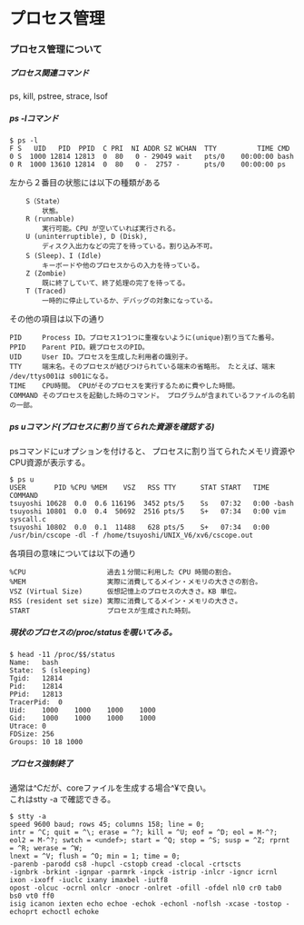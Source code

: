 # プロセス管理

### プロセス管理について
##### プロセス関連コマンド
ps, kill, pstree, strace, lsof

##### ps -lコマンド
```
$ ps -l
F S   UID   PID  PPID  C PRI  NI ADDR SZ WCHAN  TTY          TIME CMD
0 S  1000 12814 12813  0  80   0 - 29049 wait   pts/0    00:00:00 bash
0 R  1000 13610 12814  0  80   0 -  2757 -      pts/0    00:00:00 ps
```
左から２番目の状態には以下の種類がある

```
    S（State）
	    状態。
    R (runnable)
        実行可能。CPU が空いていれば実行される。 
    U (uninterruptible), D (Disk),
        ディスク入出力などの完了を待っている。割り込み不可。 
    S (Sleep)、I (Idle)
        キーボードや他のプロセスからの入力を待っている。 
    Z (Zombie)
        既に終了していて、終了処理の完了を待ってる。 
    T (Traced)
        一時的に停止しているか、デバッグの対象になっている。 
```

その他の項目は以下の通り
```
PID	    Process ID。プロセス1つ1つに重複ないように(unique)割り当てた番号。
PPID    Parent PID。親プロセスのPID。
UID     User ID。プロセスを生成した利用者の識別子。
TTY     端末名。そのプロセスが結びつけられている端末の省略形。 たとえば、端末 /dev/ttys001は s001になる。 
TIME    CPU時間。 CPUがそのプロセスを実行するために費やした時間。 
COMMAND そのプロセスを起動した時のコマンド。 プログラムが含まれているファイルの名前の一部。 
```


##### ps uコマンド(プロセスに割り当てられた資源を確認する)
psコマンドにuオプションを付けると、 プロセスに割り当てられたメモリ資源やCPU資源が表示する。 
```
$ ps u 
USER       PID %CPU %MEM    VSZ   RSS TTY      STAT START   TIME COMMAND
tsuyoshi 10628  0.0  0.6 116196  3452 pts/5    Ss   07:32   0:00 -bash
tsuyoshi 10801  0.0  0.4  50692  2516 pts/5    S+   07:34   0:00 vim syscall.c
tsuyoshi 10802  0.0  0.1  11488   628 pts/5    S+   07:34   0:00 /usr/bin/cscope -dl -f /home/tsuyoshi/UNIX_V6/xv6/cscope.out
```

各項目の意味については以下の通り
```
%CPU                    過去１分間に利用した CPU 時間の割合。 
%MEM                    実際に消費してるメイン・メモリの大きさの割合。 
VSZ (Virtual Size)      仮想記憶上のプロセスの大きさ。KB 単位。 
RSS (resident set size) 実際に消費してるメイン・メモリの大きさ。 
START                   プロセスが生成された時刻。 
```


##### 現状のプロセスの/proc/<PID>statusを覗いてみる。
```
$ head -11 /proc/$$/status
Name:	bash
State:	S (sleeping)
Tgid:	12814
Pid:	12814
PPid:	12813
TracerPid:	0
Uid:	1000	1000	1000	1000
Gid:	1000	1000	1000	1000
Utrace:	0
FDSize:	256
Groups:	10 18 1000 
```


##### プロセス強制終了

通常は^Cだが、coreファイルを生成する場合^¥で良い。  
これはstty -a で確認できる。
```
$ stty -a
speed 9600 baud; rows 45; columns 158; line = 0;
intr = ^C; quit = ^\; erase = ^?; kill = ^U; eof = ^D; eol = M-^?; eol2 = M-^?; swtch = <undef>; start = ^Q; stop = ^S; susp = ^Z; rprnt = ^R; werase = ^W;
lnext = ^V; flush = ^O; min = 1; time = 0;
-parenb -parodd cs8 -hupcl -cstopb cread -clocal -crtscts
-ignbrk -brkint -ignpar -parmrk -inpck -istrip -inlcr -igncr icrnl ixon -ixoff -iuclc ixany imaxbel -iutf8
opost -olcuc -ocrnl onlcr -onocr -onlret -ofill -ofdel nl0 cr0 tab0 bs0 vt0 ff0
isig icanon iexten echo echoe -echok -echonl -noflsh -xcase -tostop -echoprt echoctl echoke
```

